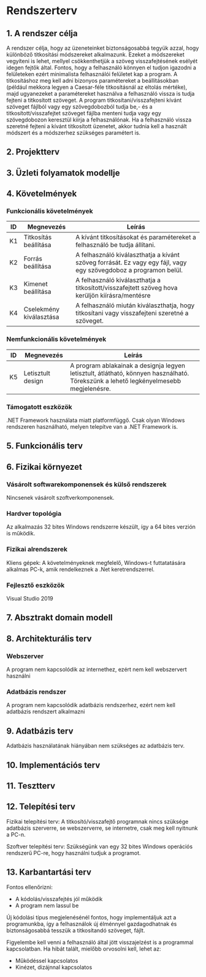 # Rendszerterv
## 1. A rendszer célja

A rendszer célja, hogy az üzeneteinket biztonságosabbá tegyük azzal, hogy különböző
titkosítási módszereket alkalmazunk. Ezeket a módszereket vegyíteni is lehet, mellyel
csökkenthetjük a szöveg visszafejtésének  esélyét idegen fejtők által. Fontos, hogy a
felhasználó könnyen el tudjon igazodni a felületeken ezért minimalista felhasználói felületet
kap a program. A titkosításhoz meg kell adni bizonyos paramétereket a beállításokban 
(például mekkora legyen a Caesar-féle titkosításnál az eltolás mértéke), majd ugyanezeket
a paramétereket használva a felhasználó vissza is tudja fejteni a titkosított szöveget. 
A program titkosítani/visszafejteni kívánt szöveget fájlból vagy egy szövegdobozból tudja be,- 
és a titkosított/visszafejtet szöveget fájlba menteni tudja vagy egy szövegdobozon keresztül
kiírja a felhasználónak. Ha a felhasználó vissza szeretné fejteni a kívánt titkosított üzenetet,
akkor tudnia kell a használt módszert és a módszerhez szükséges paramétert is.

## 2. Projektterv
## 3. Üzleti folyamatok modellje
## 4. Követelmények

### Funkcionális követelmények

| ID | Megnevezés | Leírás |
| --- | --- | --- |
| K1 | Titkosítás beállítása | A kívánt titkosításokat és paramétereket a felhasználó be tudja állítani. |
| K2 | Forrás beállítása | A felhasználó kiválaszthatja a kívánt szöveg forrását. Ez vagy egy fájl, vagy egy szövegdoboz a programon belül. |
| K3 | Kimenet beállítása | A felhasználó kiválaszthatja a titkosított/visszafejtett szöveg hova kerüljön kiírásra/mentésre |
| K4 | Cselekmény kiválasztása | A felhasználó miután kiválaszthatja, hogy titkosítani vagy visszafejteni szeretné a szöveget. |

### Nemfunkcionális követelmények

| ID | Megnevezés | Leírás |
| --- | --- | --- |
| K5 | Letisztult design | A program ablakainak a designja legyen letisztult, átlátható, könnyen használható. Törekszünk a lehető legkényelmesebb megjelenésre.

### Támogatott eszközök
.NET Framework használata miatt platformfüggő.
Csak olyan Windows rendszeren használható, melyen telepítve van a .NET Framework is.

## 5. Funkcionális terv
## 6. Fizikai környezet

### Vásárolt softwarekomponensek és külső rendszerek
Nincsenek vásárolt szoftverkomponensek.
### Hardver topológia
Az alkalmazás 32 bites Windows rendszerre készült, így a 64 bites verzión is működik.
### Fizikai alrendszerek
Kliens gépek: A követelményeknek megfelelő, Windows-t futtatatására alkalmas PC-k, amik rendelkeznek a .Net keretrendszerrel.
### Fejlesztő eszközök
Visual Studio 2019

## 7. Absztrakt domain modell
## 8. Architekturális terv

### Webszerver
A program nem kapcsolódik az internethez, ezért nem kell webszervert használni

### Adatbázis rendszer
A program nem kapcsolódik adatbázis rendszerhez, ezért nem kell adatbázis rendszert alkalmazni

## 9. Adatbázis terv

Adatbázis használatának hiányában nem szükséges az adatbázis terv.

## 10. Implementációs terv
## 11. Tesztterv
## 12. Telepítési terv

Fizikai telepítési terv: A titkosító/visszafejtő programnak nincs szüksége adatbázis szerverre, 
se webszerverre, se internetre, csak meg kell nyitnunk a PC-n.

Szoftver telepítési terv: Szükségünk van egy 32 bites Windows operációs rendszerű PC-re, 
hogy használni tudjuk a programot.

## 13. Karbantartási terv

Fontos ellenőrizni:
*	A kódolás/visszafejtés jól működik
*	A program nem lassul be

Új kódolási típus megjelenésénél fontos, hogy implementáljuk azt a programunkba, így a felhasználok új élménnyel gazdagodhatnak és biztonságosabbá tesszük a titkosítandó szöveget, fájlt.

Figyelembe kell venni a felhasználó által jött visszajelzést is a programmal kapcsolatban.
Ha hibát talált, mielőbb orvosolni kell, lehet az:
*	Működéssel kapcsolatos
*	Kinézet, dizájnnal kapcsolatos
